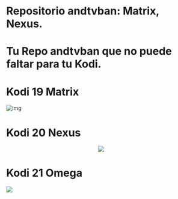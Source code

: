 # Repositorio andtvban: Matrix, Nexus. 

# Tu Repo andtvban que no puede faltar para tu Kodi.

# Kodi 19 Matrix
![img](https://i.imgur.com/FmHatKc.png)

# Kodi 20 Nexus
<p align="center">
<img src="https://i.imgur.com/19lQWCN.png">
</p>

<h1 align="left"> Kodi 21 Omega </h1>
<p align="left">
<img src="https://img.shields.io/badge/ESTADO%20ANDTVBAN-EN%20DESARROLLO-green">
</p>





